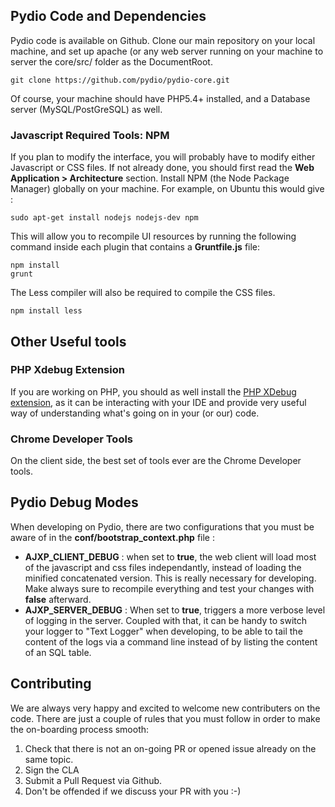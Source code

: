 ## Pydio Code and Dependencies

Pydio code is available on Github. Clone our main repository on your local machine, and set up apache (or any web server running on your machine to server the core/src/ folder as the DocumentRoot.
 
    git clone https://github.com/pydio/pydio-core.git
 
Of course, your machine should have PHP5.4+ installed, and a Database server (MySQL/PostGreSQL) as well.

### Javascript Required Tools: NPM

If you plan to modify the interface, you will probably have to modify either Javascript or CSS files. If not already done, you should first read the **Web Application > Architecture** section. 
Install NPM (the Node Package Manager) globally on your machine. For example, on Ubuntu this would give :

    sudo apt-get install nodejs nodejs-dev npm

This will allow you to recompile UI resources by running the following command inside each plugin that contains a **Gruntfile.js** file: 

    npm install
    grunt

The Less compiler will also be required to compile the CSS files.

    npm install less

## Other Useful tools

### PHP Xdebug Extension

If you are working on PHP, you should as well install the [PHP XDebug extension](https://xdebug.org/), as it can be interacting with your IDE and provide very useful way of understanding what's going on in your (or our) code.

### Chrome Developer Tools

On the client side, the best set of tools ever are the Chrome Developer tools. 

## Pydio Debug Modes

When developing on Pydio, there are two configurations that you must be aware of in the **conf/bootstrap_context.php** file :

- **AJXP_CLIENT_DEBUG** : when set to **true**, the web client will load most of the javascript and css files independantly, instead of loading the minified concatenated version. This is really necessary for developing. Make always sure to recompile everything and test your changes with **false** afterward.
- **AJXP_SERVER_DEBUG** : When set to **true**, triggers a more verbose level of logging in the server. Coupled with that, it can be handy to switch your logger to "Text Logger" when developing, to be able to tail the content of the logs via a command line instead of by listing the content of an SQL table.

## Contributing

We are always very happy and excited to welcome new contributers on the code. There are just a couple of rules that you must follow in order to make the on-boarding process smooth: 

1. Check that there is not an on-going PR or opened issue already on the same topic.
2. Sign the CLA
3. Submit a Pull Request via Github.
4. Don't be offended if we discuss your PR with you :-)